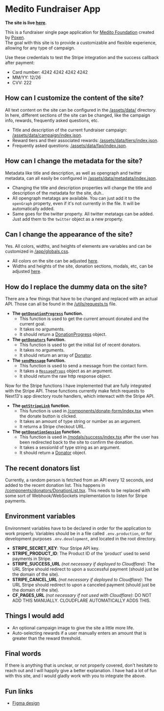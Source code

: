 # Medito Fundraiser App
**The site is live [here](https://b88d30cb.medito.pages.dev/).**

This is a fundraiser single page application for [Medito Foundation](https://meditofoundation.org) created by [Poxen](https://poxen.dev).<br/>
The goal with this site is to provide a customizable and flexible experience, allowing for any type of campaign.

Use these credentials to test the Stripe integration and the success callback after payment:
- Card number: 4242 4242 4242 4242
- MM/YY: 12/26
- CVV: 222

## How can I customize the content of the site?
All text content on the site can be configured in the [/assets/data/](/assets/data) directory. In here, different sections of the site can be changed, like the campaign info, rewards, frequently asked questions, etc.
- Title and description of the current fundraiser campaign: [/assets/data/campaign/index.json](/assets/data/campaign/index.json).
- Reward tiers and their associated rewards: [/assets/data/tiers/index.json](/assets/data/tiers/index.json).
- Frequently asked questions: [/assets/data/faq/index.json](/assets/data/faq/index.json).

## How can I change the metadata for the site?
Metadata like title and description, as well as opengraph and twitter metadata, can all easily be configured in [/assets/data/metadata/index.json](/assets/data/metadata/index.json).
- Changing the title and description properties will change the title and description of the metadata for the site, duh..
- All opengraph metatags are available. You can just add it to the `openGraph` property, even if it's not currently in the file. It will be automatically added.
- Same goes for the twitter property. All twitter metatags can be added. Just add them to the `twitter` object as a new property.

## Can I change the appearance of the site?
Yes. All colors, widths, and heights of elements are variables and can be customized in [/app/globals.css](/app/globals.css).
- All colors on the site can be adjusted [here](https://github.com/Poxie/medito/blob/ed13b050b243de45c87b651ae7b3cf23f14235fa/app/globals.css#L6-L15).
- Widths and heights of the site, donation sections, modals, etc, can be adjusted [here](https://github.com/Poxie/medito/blob/ed13b050b243de45c87b651ae7b3cf23f14235fa/app/globals.css#L18-L22).

## How do I replace the dummy data on the site?
There are a few things that have to be changed and replaced with an actual API. Those can all be found in the [/utils/requests.ts](/utils/requests.ts) file.
- **The [`getDonationProgress`](https://github.com/Poxie/medito/blob/23ce5307a1c412cc22b52aca0882cdc20c68dac7/utils/requests.ts#L3C1-L15C2) function.**
    - This function is used to get the current amount donated and the current goal.
    - It takes no arguments.
    - It should return a [DonationProgress](https://github.com/Poxie/medito/blob/23ce5307a1c412cc22b52aca0882cdc20c68dac7/types.ts#L1-L4) object.
- **The [`getDonators`](https://github.com/Poxie/medito/blob/23ce5307a1c412cc22b52aca0882cdc20c68dac7/utils/requests.ts#L17-L28) function.**
    - This function is used to get the initial list of recent donators.
    - It takes no arguments.
    - It should return an array of [Donator](https://github.com/Poxie/medito/blob/23ce5307a1c412cc22b52aca0882cdc20c68dac7/types.ts#L5C1-L9).
- **The [`sendMessage`](https://github.com/Poxie/medito/blob/23ce5307a1c412cc22b52aca0882cdc20c68dac7/utils/requests.ts#L30C1-L43C2) function.**
    - This function is used to send a message from the contact form.
    - It takes a [`MessageProps`](https://github.com/Poxie/medito/blob/6caf2a47550928d65a7798456e3125222815026f/types.ts#L10C1-L14C2) object as an argument.
    - It should return the raw http response object.

Now for the Stripe functions I have implemented that are fully integrated with the Stripe API. These functions currently make fetch requests to Next13's app directory route handlers, which intereact with the Stripe API.
- **The [`getStripeLink`](https://github.com/Poxie/medito/blob/e45e3bd947a919dd13900425a589d0e3a12b8a8f/utils/requests.ts#L41-L53) function.**
    - This function is used in [/components/donate-form/index.tsx](https://github.com/Poxie/medito/blob/9068c6cd6b0e11eea1b6046879568deb34fabd03/components/donate-form/index.tsx#L58) when the donate button is clicked.
    - It takes an amount of type string or number as an argument.
    - It returns a Stripe checkout URL.
- **The [`getDonationSession`](https://github.com/Poxie/medito/blob/e45e3bd947a919dd13900425a589d0e3a12b8a8f/utils/requests.ts#L55-L61) function.**
    - This function is used in [/modals/success/index.tsx](https://github.com/Poxie/medito/blob/9068c6cd6b0e11eea1b6046879568deb34fabd03/modals/success/index.tsx#L21) after the user has been redirected back to the site to confirm the donation.
    - It takes a sessionId of type string as an argument.
    - It should return a [Donator](https://github.com/Poxie/medito/blob/23ce5307a1c412cc22b52aca0882cdc20c68dac7/types.ts#L5C1-L9) object.

  
## The recent donators list
Currently, a random person is fetched from an API every 12 seconds, and added to the recent donation list. This happens in [/components/donators/DonationList.tsx](https://github.com/Poxie/medito/blob/9068c6cd6b0e11eea1b6046879568deb34fabd03/components/donators/DonationList.tsx#L34-L51). This needs to be replaced with some sort of Webhook/WebSockets implementation to listen for Stripe payments.
 
## Environment variables
Environment variables have to be declared in order for the application to work properly. Variables should be in a file called `.env.production`, or for development purposes `.env.development`, and located in the root directory.
- **STRIPE_SECRET_KEY**: Your Stripe API key.
- **STRIPE_PRODUCT_ID**: The Product ID of the 'product' used to send payments in Stripe.
- **STRIPE_SUCCESS_URL** *(not necessary if deployed to Cloudflare)*: The URL Stripe should redirect to upon a successful payment (should just be the domain of the site).
- **STRIPE_CANCEL_URL** *(not necessary if deployed to Cloudflare)*: The URL Stripe should redirect to upon a canceled payment (should just be the domain of the site).
- **CF_PAGES_URL** *(not necessary if not used with Cloudflare)*: DO NOT ADD THIS MANUALLY. CLOUDFLARE AUTOMATICALLY ADDS THIS.

## Things I would add
- An optional campaign image to give the site a little more life.
- Auto-selecting rewards if a user manually enters an amount that is greater than the reward threshold.

## Final words
If there is anything that is unclear, or not properly covered, don't hesitate to reach out and I will happily give a better explanation. I have had a lot of fun with this site, and I would gladly work with you to integrate the above.

## Fun links
- [Figma design](https://www.figma.com/file/XJLLyttYk2sUvSMcYEgj01/Untitled?type=design&node-id=0%3A1&mode=design&t=rnRytYMPQRzNdHrw-1)

